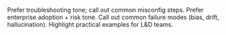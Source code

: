 Prefer troubleshooting tone; call out common misconfig steps.
Prefer enterprise adoption + risk tone. 
Call out common failure modes (bias, drift, hallucination).
Highlight practical examples for L&D teams. 
